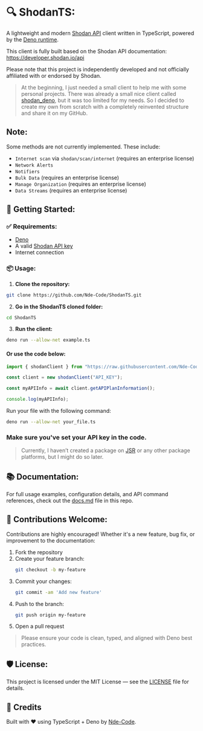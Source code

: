 # 🔍 ShodanTS:

A lightweight and modern [Shodan API](https://www.shodan.io/) client written in TypeScript, powered by the [Deno runtime](https://deno.land/). 

This client is fully built based on the Shodan API documentation: https://developer.shodan.io/api

Please note that this project is independently developed and not officially affiliated with or endorsed by Shodan. 

> At the beginning, I just needed a small client to help me with some personal projects. There was already a small nice client called [shodan_deno](https://github.com/aldinp16/shodan_deno), but it was too limited for my needs. So I decided to create my own from scratch with a completely reinvented structure and share it on my GitHub.

## Note:
Some methods are not currently implemented. These include:

- `Internet scan` via `shodan/scan/internet` (requires an enterprise license)
- `Network Alerts`
- `Notifiers`
- `Bulk Data` (requires an enterprise license)
- `Manage Organization` (requires an enterprise license)
- `Data Streams` (requires an enterprise license)

## 🚀 Getting Started:

### ✅ Requirements:

- [Deno](https://deno.land/) 
- A valid [Shodan API key](https://account.shodan.io/)
- Internet connection

### 📦 Usage:

1. **Clone the repository:**

```bash
git clone https://github.com/Nde-Code/ShodanTS.git
```

2. **Go in the ShodanTS cloned folder:**

```bash
cd ShodanTS
```

3. **Run the client:**

```bash
deno run --allow-net example.ts
```

#### Or use the code below:

```ts
import { shodanClient } from "https://raw.githubusercontent.com/Nde-Code/ShodanTS/v1.0.0/mod.ts";

const client = new shodanClient("API_KEY");

const myAPIInfo = await client.getAPIPlanInformation();

console.log(myAPIInfo);

````

Run your file with the following command:

```bash
deno run --allow-net your_file.ts
```

### Make sure you've set your API key in the code.

> Currently, I haven’t created a package on [JSR](https://jsr.io/) or any other package platforms, but I might do so later.

## 📚 Documentation:

For full usage examples, configuration details, and API command references, check out the [docs.md](./docs.md) file in this repo.

## 🤝 Contributions Welcome:

Contributions are highly encouraged! Whether it's a new feature, bug fix, or improvement to the documentation:

1. Fork the repository
2. Create your feature branch:  
   ```bash
   git checkout -b my-feature
   ```
3. Commit your changes:  
   ```bash
   git commit -am 'Add new feature'
   ```
4. Push to the branch:  
   ```bash
   git push origin my-feature
   ```
5. Open a pull request

> Please ensure your code is clean, typed, and aligned with Deno best practices.


## 🛡️ License:

This project is licensed under the MIT License — see the [LICENSE](./LICENSE) file for details.


## 🧠 Credits

Built with ❤️ using TypeScript + Deno by [Nde-Code](https://nde-code.github.io/).
